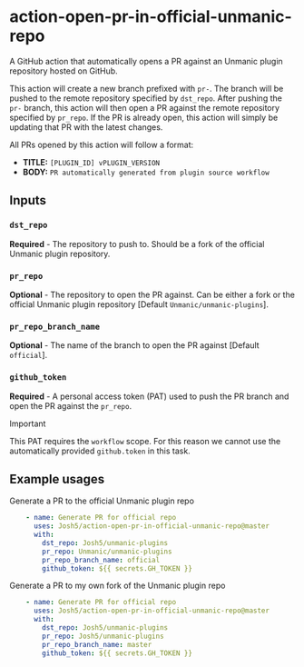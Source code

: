 # action-open-pr-in-official-unmanic-repo
A GitHub action that automatically opens a PR against an Unmanic plugin repository hosted on GitHub.

This action will create a new branch prefixed with `pr-`. The branch will be pushed to the remote repository specified by `dst_repo`.
After pushing the `pr-` branch, this action will then open a PR against the remote repository specified by `pr_repo`.
If the PR is already open, this action will simply be updating that PR with the latest changes.

All PRs opened by this action will follow a format:
- **TITLE:**    `[PLUGIN_ID] vPLUGIN_VERSION`
- **BODY:**     `PR automatically generated from plugin source workflow`

## Inputs

### `dst_repo` 

**Required** - The repository to push to. Should be a fork of the official Unmanic plugin repository.

### `pr_repo` 

**Optional** - The repository to open the PR against. Can be either a fork or the official Unmanic plugin repository [Default `Unmanic/unmanic-plugins`].

### `pr_repo_branch_name` 

**Optional** - The name of the branch to open the PR against [Default `official`].

### `github_token` 

**Required** - A personal access token (PAT) used to push the PR branch and open the PR against the `pr_repo`.

> [!IMPORTANT]
> This PAT requires the `workflow` scope. For this reason we cannot use the automatically provided `github.token` in this task.

## Example usages

Generate a PR to the official Unmanic plugin repo
```yaml
    - name: Generate PR for official repo
      uses: Josh5/action-open-pr-in-official-unmanic-repo@master
      with:
        dst_repo: Josh5/unmanic-plugins
        pr_repo: Unmanic/unmanic-plugins
        pr_repo_branch_name: official
        github_token: ${{ secrets.GH_TOKEN }}
```

Generate a PR to my own fork of the Unmanic plugin repo
```yaml
    - name: Generate PR for official repo
      uses: Josh5/action-open-pr-in-official-unmanic-repo@master
      with:
        dst_repo: Josh5/unmanic-plugins
        pr_repo: Josh5/unmanic-plugins
        pr_repo_branch_name: master
        github_token: ${{ secrets.GH_TOKEN }}
```
